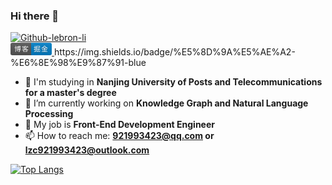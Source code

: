 ### Hi there 👋

<a href="https://github.com/lebron-li">
  <img alt="Github-lebron-li" src="https://img.shields.io/static/v1?logo=github&logoColor=rgb(255,255,255)&label=&message=github&color=rgb(24,23,23)&style=for-the-badge" />
</a>

<br/>

<a href="https://juejin.cn/user/1355016376951341">
  <svg xmlns="http://www.w3.org/2000/svg" xmlns:xlink="http://www.w3.org/1999/xlink" width="66" height="20" role="img" aria-label="博客: 掘金"><title>博客: 掘金</title><linearGradient id="s" x2="0" y2="100%"><stop offset="0" stop-color="#bbb" stop-opacity=".1"/><stop offset="1" stop-opacity=".1"/></linearGradient><clipPath id="r"><rect width="66" height="20" rx="3" fill="#fff"/></clipPath><g clip-path="url(#r)"><rect width="33" height="20" fill="#555"/><rect x="33" width="33" height="20" fill="#007ec6"/><rect width="66" height="20" fill="url(#s)"/></g><g fill="#fff" text-anchor="middle" font-family="Verdana,Geneva,DejaVu Sans,sans-serif" text-rendering="geometricPrecision" font-size="110"><text aria-hidden="true" x="175" y="150" fill="#010101" fill-opacity=".3" transform="scale(.1)" textLength="230">博客</text><text x="175" y="140" transform="scale(.1)" fill="#fff" textLength="230">博客</text><text aria-hidden="true" x="485" y="150" fill="#010101" fill-opacity=".3" transform="scale(.1)" textLength="230">掘金</text><text x="485" y="140" transform="scale(.1)" fill="#fff" textLength="230">掘金</text></g></svg>
</a>
 https://img.shields.io/badge/%E5%8D%9A%E5%AE%A2-%E6%8E%98%E9%87%91-blue

- 🏫 I'm studying in **Nanjing University of Posts and Telecommunications for a master's degree**
- 🔭 I’m currently working on **Knowledge Graph and Natural Language Processing**
- 🌱 My job is **Front-End Development Engineer**
- 📫 How to reach me: **921993423@qq.com or lzc921993423@outlook.com**



[![Top Langs](https://github-readme-stats.vercel.app/api/top-langs/?username=lebron-li&layout=compact&hide=HTML)](https://github.com/anuraghazra/github-readme-stats)
